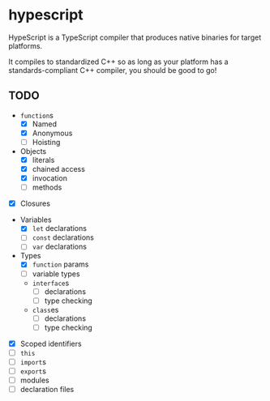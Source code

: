 # hypescript

HypeScript is a TypeScript compiler that produces native binaries for target platforms.

It compiles to standardized C++ so as long as your platform has a standards-compliant C++ compiler, you should be good to go!

## TODO

- `function`s
    - [x] Named
    - [x] Anonymous
    - [ ] Hoisting
- Objects
    - [x] literals
    - [x] chained access
    - [x] invocation
    - [ ] methods
- [x] Closures
- Variables
    - [x] `let` declarations
    - [ ] `const` declarations
    - [ ] `var` declarations
- Types
    - [x] `function` params
    - [ ] variable types
    - `interface`s
        - [ ] declarations
        - [ ] type checking
    - `class`es
        - [ ] declarations
        - [ ] type checking
- [x] Scoped identifiers
- [ ] `this`
- [ ] `import`s
- [ ] `export`s
- [ ] modules
- [ ] declaration files